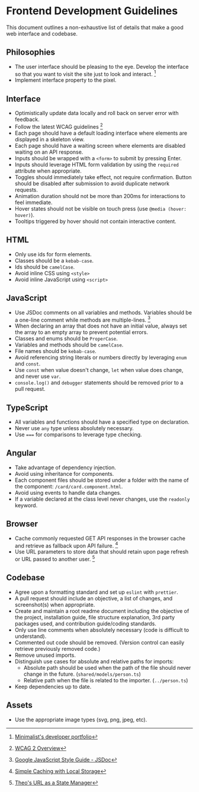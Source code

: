# Frontend Development Guidelines

This document outlines a non-exhaustive list of details that make a good web interface and codebase.

## Philosophies

-   The user interface should be pleasing to the eye. Develop the interface so that you want to visit the site just to look and interact. [^1]
-   Implement interface property to the pixel.

## Interface

-   Optimistically update data locally and roll back on server error with feedback.
-   Follow the latest WCAG guidelines [^5]
-   Each page should have a default loading interface where elements are displayed in a skeleton view.
-   Each page should have a waiting screen where elements are disabled waiting on an API response.
-   Inputs should be wrapped with a `<form>` to submit by pressing Enter.
-   Inputs should leverage HTML form validation by using the `required` attribute when appropriate.
-   Toggles should immediately take effect, not require confirmation.
    Button should be disabled after submission to avoid duplicate network requests.
-   Animation duration should not be more than 200ms for interactions to feel immediate.
-   Hover states should not be visible on touch press (use `@media (hover: hover)`).
-   Tooltips triggered by hover should not contain interactive content.

## HTML

-   Only use ids for form elements.
-   Classes should be a `kebab-case`.
-   Ids should be `camelCase`.
-   Avoid inline CSS using `<style>`
-   Avoid inline JavaScript using `<script>`

## JavaScript

-   Use JSDoc comments on all variables and methods. Variables should be a one-line comment while methods are multiple-lines. [^2]
-   When declaring an array that does not have an initial value, always set the array to an empty array to prevent potential errors.
-   Classes and enums should be `ProperCase`.
-   Variables and methods should be `camelCase`.
-   File names should be `kebab-case`.
-   Avoid referencing string literals or numbers directly by leveraging `enum` and `const`.
-   Use `const` when value doesn't change, `let` when value does change, and never use `var`.
-   `console.log()` and `debugger` statements should be removed prior to a pull request.

## TypeScript

-   All variables and functions should have a specified type on declaration.
-   Never use `any` type unless absolutely necessary.
-   Use `===` for comparisons to leverage type checking.

## Angular

-   Take advantage of dependency injection.
-   Avoid using inheritance for components.
-   Each component files should be stored under a folder with the name of the component: `/card/card.component.html`.
-   Avoid using events to handle data changes.
-   If a variable declared at the class level never changes, use the `readonly` keyword.

## Browser

-   Cache commonly requested GET API responses in the browser cache and retrieve as fallback upon API failure. [^4]
-   Use URL parameters to store data that should retain upon page refresh or URL passed to another user. [^3]

## Codebase

-   Agree upon a formatting standard and set up `eslint` with `prettier`.
-   A pull request should include an objective, a list of changes, and screenshot(s) when appropriate.
-   Create and maintain a root readme document including the objective of the project, installation guide, file structure explanation, 3rd party packages used, and contribution guide/coding standards.
-   Only use line comments when absolutely necessary (code is difficult to understand).
-   Commented out code should be removed. (Version control can easily retrieve previously removed code.)
-   Remove unused imports.
-   Distinguish use cases for absolute and relative paths for imports:
    -   Absolute path should be used when the path of the file should never change in the future. (`shared/models/person.ts`)
    -   Relative path when the file is related to the importer. (`../person.ts`)
-   Keep dependencies up to date.

## Assets

-   Use the appropriate image types (svg, png, jpeg, etc).

[^1]: [Minimalist's developer portfolio](https://www.namitoyokota.com)
[^2]: [Google JavaScript Style Guide - JSDoc](https://google.github.io/styleguide/jsguide.html#jsdoc)
[^3]: [Theo's URL as a State Manager]()
[^4]: [Simple Caching with Local Storage](https://jonmeyers.io/blog/simple-caching-with-local-storage/)
[^5]: [WCAG 2 Overview](https://www.w3.org/WAI/standards-guidelines/wcag/)
